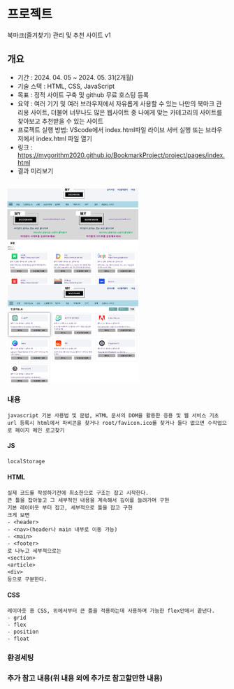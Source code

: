 <!-- [Home](..) -->

# 프로젝트
북마크(즐겨찾기) 관리 및 추천 사이트 v1

## 개요
- 기간 : 2024. 04. 05 ~  2024. 05. 31(2개월)
- 기술 스택 : HTML, CSS, JavaScript
- 목표 : 정적 사이트 구축 및 github 무료 호스팅 등록
- 요약 : 여러 기기 및 여러 브라우저에서 자유롭게 사용할 수 있는 나만의 북마크 관리용 사이트, 더불어 너무나도 많은 웹사이트 중 나에게 맞는 카테고리의 사이트를 찾아보고 추천받을 수 있는 사이트
- 프로젝트 실행 방법: VScode에서 index.html파일 라이브 서버 실행 또는 브라우저에서 index.html 파일 열기
- 링크 : https://mygorithm2020.github.io/BookmarkProject/project/pages/index.html
- 결과 미리보기  
<br>
<img src="project/images/portal_ex.png" width="300px">
<img src="project/images/ai_ex.png" width="300px">


### 내용
    javascript 기본 사용법 및 문법, HTML 문서의 DOM을 활용한 응용 및 웹 서비스 기초
    url 등록시 html에서 파비콘을 찾거나 root/favicon.ico를 찾거나 둘다 없으면 수작업으로 페이지 메인 로고찾기

#### JS
    localStorage

#### HTML
    실제 코드를 작성하기전에 최소한으로 구조는 잡고 시작한다.
    큰 틀을 잡아놓고 그 세부적인 내용을 계속해서 깊이를 늘려가며 구현
    기본 레이아웃 부터 잡고, 세부적으로 틀을 잡고 구현
    크게 보면
    - <header>
    - <nav>(header나 main 내부로 이동 가능)
    - <main>
    - <footer>
    로 나누고 세부적으로는
    <section>
    <article>
    <div>
    등으로 구분한다.
    

#### CSS
    레이아웃 용 CSS, 위에서부터 큰 틀을 적용하는데 사용하며 가능한 flex안에서 끝낸다.
    - grid
    - flex
    - position
    - float



### 환경세팅


### 추가 참고 내용(위 내용 외에 추가로 참고할만한 내용)

